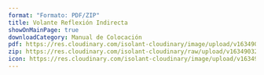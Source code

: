 ```yaml
---
format: "Formato: PDF/ZIP"
title: Volante Reflexión Indirecta
showOnMainPage: true
downloadCategory: Manual de Colocación
pdf: https://res.cloudinary.com/isolant-cloudinary/image/upload/v1634903217/website-2021/downloads/volante_reflexion_indirecta.pdf
zip: https://res.cloudinary.com/isolant-cloudinary/raw/upload/v1634903217/website-2021/downloads/volante_reflexion_indirecta_zip.zip
icon: https://res.cloudinary.com/isolant-cloudinary/image/upload/v1634905858/website-2021/downloads/file.svg
---
```

